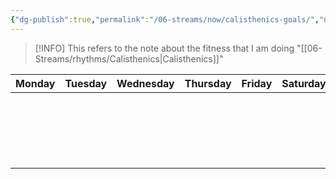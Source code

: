 ```yaml
---
{"dg-publish":true,"permalink":"/06-streams/now/calisthenics-goals/","noteIcon":"","created":"2025-09-07T11:53:33.426+02:00","updated":"2025-09-07T12:00:41.105+02:00"}
---
```



>[!INFO]
>This refers to the note about the fitness that I am doing "[[06-Streams/rhythms/Calisthenics\|Calisthenics]]"

| Monday | Tuesday | Wednesday | Thursday | Friday | Saturday | Sunday |
| ------ | ------- | --------- | -------- | ------ | -------- | ------ |
|        |         |           |          |        |          |        |
|        |         |           |          |        |          |        |
|        |         |           |          |        |          |        |
|        |         |           |          |        |          |        |
|        |         |           |          |        |          |        |
|        |         |           |          |        |          |        |
|        |         |           |          |        |          |        |
|        |         |           |          |        |          |        |
|        |         |           |          |        |          |        |
|        |         |           |          |        |          |        |
|        |         |           |          |        |          |        |
|        |         |           |          |        |          |        |
|        |         |           |          |        |          |        |
|        |         |           |          |        |          |        |
|        |         |           |          |        |          |        |
|        |         |           |          |        |          |        |
|        |         |           |          |        |          |        |
|        |         |           |          |        |          |        |
|        |         |           |          |        |          |        |
|        |         |           |          |        |          |        |




































